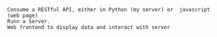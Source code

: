     Consume a RESTful API, either in Python (my server) or  javascript (web page) 
    Runn a Server.
    Web frontend to display data and interact with server
